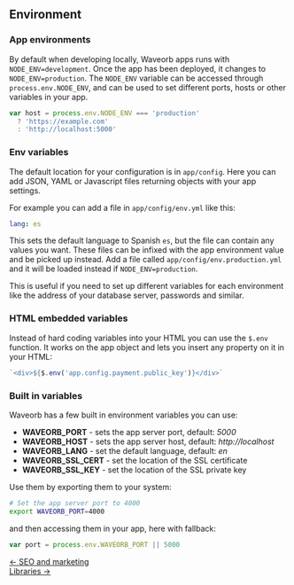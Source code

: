 ## Environment

### App environments
By default when developing locally, Waveorb apps runs with `NODE_ENV=development`. Once the app has been deployed, it changes to `NODE_ENV=production`. The `NODE_ENV` variable can be accessed through `process.env.NODE_ENV`, and can be used to set different ports, hosts or other variables in your app.
```js
var host = process.env.NODE_ENV === 'production'
  ? 'https://example.com'
  : 'http://localhost:5000'
```

### Env variables
The default location for your configuration is in `app/config`. Here you can add JSON, YAML or Javascript files returning objects with your app settings.

For example you can add a file in `app/config/env.yml` like this:
```yaml
lang: es
```
This sets the default language to Spanish `es`, but the file can contain any values you want. These files can be infixed with the app environment value and be picked up instead. Add a file called `app/config/env.production.yml` and it will be loaded instead if `NODE_ENV=production`.

This is useful if you need to set up different variables for each environment like the address of your database server, passwords and similar.

### HTML embedded variables
Instead of hard coding variables into your HTML you can use the `$.env` function. It works on the app object and lets you insert any property on it in your HTML:
```js
`<div>${$.env('app.config.payment.public_key')}</div>`
```

### Built in variables
Waveorb has a few built in environment variables you can use:

* __WAVEORB_PORT__ - sets the app server port, default: _5000_
* __WAVEORB_HOST__ - sets the app server host, default: _http://localhost_
* __WAVEORB_LANG__ - set the default language, default: _en_
* __WAVEORB_SSL_CERT__ - set the location of the SSL certificate
* __WAVEORB_SSL_KEY__ - set the location of the SSL private key

Use them by exporting them to your system:
```bash
# Set the app server port to 4000
export WAVEORB_PORT=4000
```
and then accessing them in your app, here with fallback:
```js
var port = process.env.WAVEORB_PORT || 5000
```

<div class="nav">
  <div><a href="/doc/seo-and-marketing.html">&larr; SEO and marketing</a></div>
  <div><a href="/doc/libraries.html">Libraries &rarr;</a></div>
</div>